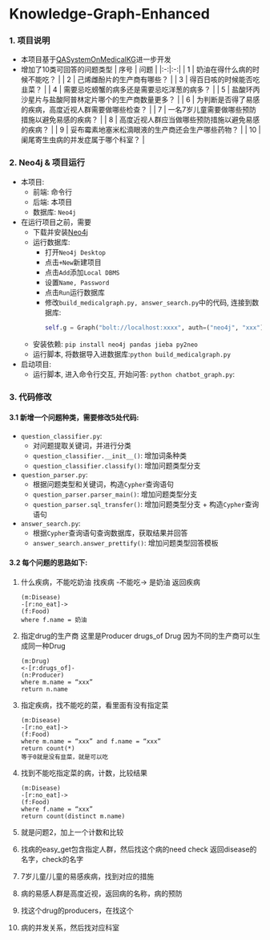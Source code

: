 # Knowledge-Graph-Enhanced
### 1. 项目说明
- 本项目基于[QASystemOnMedicalKG](https://github.com/liuhuanyong/QASystemOnMedicalKG)进一步开发
- 增加了10类可回答的问题类型
    | 序号 | 问题 |
    |:-:|:-:|
    | 1 | 奶油在得什么病的时候不能吃？ |
    | 2 | 己烯雌酚片的生产商有哪些？ |
    | 3 | 得百日咳的时候能否吃韭菜？ |
    | 4 | 需要忌吃螃蟹的病多还是需要忌吃洋葱的病多？ |
    | 5 | 盐酸环丙沙星片与盐酸阿普林定片哪个的生产商数量更多？ |
    | 6 | 为判断是否得了易感的疾病，高度近视人群需要做哪些检查？ |
    | 7 | 一名7岁儿童需要做哪些预防措施以避免易感的疾病？ |
    | 8 | 高度近视人群应当做哪些预防措施以避免易感的疾病？ |
    | 9 | 妥布霉素地塞米松滴眼液的生产商还会生产哪些药物？ |
    | 10 | 阑尾寄生虫病的并发症属于哪个科室？ |

### 2. Neo4j & 项目运行
- 本项目:
    - 前端: 命令行
    - 后端: 本项目
    - 数据库: `Neo4j`
- 在运行项目之前，需要
    - 下载并安装[Neo4j](https://neo4j.com/download/)
    - 运行数据库:
        - 打开`Neo4j Desktop`
        - 点击`+New`新建项目
        - 点击`Add`添加`Local DBMS`
        - 设置`Name, Password`
        - 点击`Run`运行数据库
        - 修改`build_medicalgraph.py, answer_search.py`中的代码, 连接到数据库:
            ```python
            self.g = Graph("bolt://localhost:xxxx", auth=("neo4j", "xxx"))
            ```
    - 安装依赖: `pip install neo4j pandas jieba py2neo`
    - 运行脚本, 将数据导入进数据库:`python build_medicalgraph.py`
- 启动项目:
    - 运行脚本, 进入命令行交互, 开始问答: `python chatbot_graph.py`:

### 3. 代码修改
#### 3.1 新增一个问题种类，需要修改5处代码:
- `question_classifier.py`:
    - 对问题提取关键词，并进行分类
    - `question_classifier.__init__()`: 增加词条种类
    - `question_classifier.classify()`: 增加问题类型分支
- `question_parser.py`:
    - 根据问题类型和关键词，构造`Cypher`查询语句
	- `question_parser.parser_main()`: 增加问题类型分支
	- `question_parser.sql_transfer()`: 增加问题类型分支 + 构造`Cypher`查询语句
- `answer_search.py`:
    - 根据`Cypher`查询语句查询数据库，获取结果并回答
	- `answer_search.answer_prettify()`: 增加问题类型回答模板
    
#### 3.2 每个问题的思路如下:
1. 什么疾病，不能吃奶油
    找疾病 -不能吃-> 是奶油
    返回疾病
    ```Cypher
    (m:Disease)
    -[r:no_eat]->
    (f:Food)
    where f.name = 奶油
    ```

2. 指定drug的生产商
    这里是Producer drugs_of Drug
    因为不同的生产商可以生成同一种Drug
    ```Cypher
    (m:Drug)
    <-[r:drugs_of]-
    (n:Producer)
    where m.name = “xxx”
    return n.name
    ```

3. 指定疾病，找不能吃的菜，看里面有没有指定菜
    ```Cypher
    (m:Disease)
    -[r:no_eat]->
    (f:Food)
    where m.name = “xxx” and f.name = “xxx”
    return count(*)
    等于0就是没有韭菜，就是可以吃
    ```

4. 找到不能吃指定菜的病，计数，比较结果
    ```Cypher
    (m:Disease)
    -[r:no_eat]->
    (f:Food)
    where f.name = “xxx”
    return count(distinct m.name)
    ```

5. 就是问题2，加上一个计数和比较
    
6. 找病的easy_get包含指定人群，然后找这个病的need check
    返回disease的名字，check的名字

7. 7岁儿童/儿童的易感疾病，找到对应的措施

8. 病的易感人群是高度近视，返回病的名称，病的预防

9. 找这个drug的producers，在找这个

10. 病的并发关系，然后找对应科室
